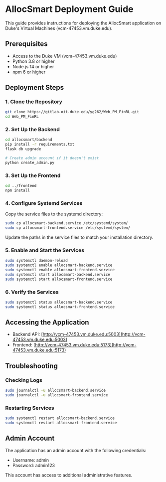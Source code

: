 # AllocSmart Deployment Guide

This guide provides instructions for deploying the AllocSmart application on Duke's Virtual Machines (vcm-47453.vm.duke.edu).

## Prerequisites

- Access to the Duke VM (vcm-47453.vm.duke.edu)
- Python 3.8 or higher
- Node.js 14 or higher
- npm 6 or higher

## Deployment Steps

### 1. Clone the Repository

```bash
git clone https://gitlab.oit.duke.edu/yg262/Web_PM_FinRL.git
cd Web_PM_FinRL
```

### 2. Set Up the Backend

```bash
cd allocsmart/backend
pip install -r requirements.txt
flask db upgrade

# Create admin account if it doesn't exist
python create_admin.py
```

### 3. Set Up the Frontend

```bash
cd ../frontend
npm install
```

### 4. Configure Systemd Services

Copy the service files to the systemd directory:

```bash
sudo cp allocsmart-backend.service /etc/systemd/system/
sudo cp allocsmart-frontend.service /etc/systemd/system/
```

Update the paths in the service files to match your installation directory.

### 5. Enable and Start the Services

```bash
sudo systemctl daemon-reload
sudo systemctl enable allocsmart-backend.service
sudo systemctl enable allocsmart-frontend.service
sudo systemctl start allocsmart-backend.service
sudo systemctl start allocsmart-frontend.service
```

### 6. Verify the Services

```bash
sudo systemctl status allocsmart-backend.service
sudo systemctl status allocsmart-frontend.service
```

## Accessing the Application

- Backend API: [http://vcm-47453.vm.duke.edu:5003](http://vcm-47453.vm.duke.edu:5003)
- Frontend: [http://vcm-47453.vm.duke.edu:5173](http://vcm-47453.vm.duke.edu:5173)

## Troubleshooting

### Checking Logs

```bash
sudo journalctl -u allocsmart-backend.service
sudo journalctl -u allocsmart-frontend.service
```

### Restarting Services

```bash
sudo systemctl restart allocsmart-backend.service
sudo systemctl restart allocsmart-frontend.service
```

## Admin Account

The application has an admin account with the following credentials:

- Username: admin
- Password: admin123

This account has access to additional administrative features.
